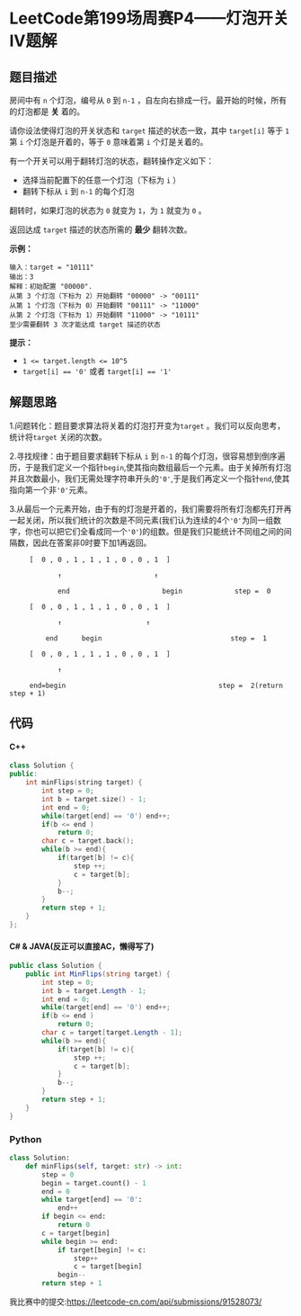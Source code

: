 LeetCode第199场周赛P4——灯泡开关IV题解
=====

题目描述
------

房间中有 `n` 个灯泡，编号从 `0` 到 `n-1` ，自左向右排成一行。最开始的时候，所有的灯泡都是 **关** 着的。

请你设法使得灯泡的开关状态和 `target` 描述的状态一致，其中 `target[i]` 等于 `1` 第 `i` 个灯泡是开着的，等于 `0` 意味着第 `i` 个灯是关着的。

有一个开关可以用于翻转灯泡的状态，翻转操作定义如下：

- 选择当前配置下的任意一个灯泡（下标为 `i` ）
- 翻转下标从 `i` 到 `n-1` 的每个灯泡

翻转时，如果灯泡的状态为 `0` 就变为 `1`，为 `1` 就变为 `0` 。

返回达成 `target` 描述的状态所需的 **最少** 翻转次数。

**示例：**

```
输入：target = "10111"
输出：3
解释：初始配置 "00000".
从第 3 个灯泡（下标为 2）开始翻转 "00000" -> "00111"
从第 1 个灯泡（下标为 0）开始翻转 "00111" -> "11000"
从第 2 个灯泡（下标为 1）开始翻转 "11000" -> "10111"
至少需要翻转 3 次才能达成 target 描述的状态
```

**提示：**

- `1 <= target.length <= 10^5`
- `target[i] == '0'` 或者 `target[i] == '1'`

解题思路
---

1.问题转化：题目要求算法将关着的灯泡打开变为`target` 。我们可以反向思考，统计将`target` 关闭的次数。

2.寻找规律：由于题目要求翻转下标从 `i` 到 `n-1` 的每个灯泡，很容易想到倒序遍历，于是我们定义一个指针`begin`,使其指向数组最后一个元素。由于关掉所有灯泡并且次数最小，我们无需处理字符串开头的`'0'`,于是我们再定义一个指针`end`,使其指向第一个非`'0'`元素。

3.从最后一个元素开始，由于有的灯泡是开着的，我们需要将所有灯泡都先打开再一起关闭，所以我们统计的次数是不同元素(我们认为连续的4个`'0'`为同一组数字，你也可以把它们全看成同一个`'0'`)的组数。但是我们只能统计不同组之间的间隔数，因此在答案非0时要下加1再返回。
```
​	  [  0 , 0 , 1 , 1 , 1 , 0 , 0 , 1  ]

​	         ↑                       ↑

 	        end                       begin             step =  0
```
```
​	  [  0 , 0 , 1 , 1 , 1 , 0 , 0 , 1  ]

​	         ↑                     ↑

 	     end      begin                                step =  1
```
```
​	  [  0 , 0 , 1 , 1 , 1 , 0 , 0 , 1  ]

​	         ↑

​     end=begin                                      step =  2(return step + 1)
```
代码
----

#### C++

```c++
class Solution {
public:
    int minFlips(string target) {
        int step = 0;
        int b = target.size() - 1; 
        int end = 0;
        while(target[end] == '0') end++;
        if(b <= end )
            return 0;
        char c = target.back();
        while(b >= end){
            if(target[b] != c){
                step ++;
                c = target[b];
            }
            b--;
        }
        return step + 1;
    }
};
```
#### C# & JAVA(反正可以直接AC，懒得写了)

``` C#
public class Solution {
    public int MinFlips(string target) {
        int step = 0;
        int b = target.Length - 1; 
        int end = 0;
        while(target[end] == '0') end++;
        if(b <= end )
            return 0;
        char c = target[target.Length - 1];
        while(b >= end){
            if(target[b] != c){
                step ++;
                c = target[b];
            }
            b--;
        }
        return step + 1;
    }
}
```

### Python
``` Python
class Solution:
    def minFlips(self, target: str) -> int:
        step = 0
        begin = target.count() - 1
        end = 0
        while target[end] == '0':
            end++
        if begin <= end:
            return 0
        c = target[begin]
        while begin >= end:
            if target[begin] != c:
                step++
                c = target[begin]
            begin--
        return step + 1
```

我比赛中的提交:https://leetcode-cn.com/api/submissions/91528073/
